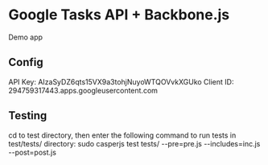 Google Tasks API + Backbone.js
=====================
Demo app

Config
----------
API Key:	AIzaSyDZ6qts15VX9a3tohjNuyoWTQOVvkXGUko
Client ID:	294759317443.apps.googleusercontent.com

Testing
----------
cd to test directory, then enter the following command to run tests in test/tests/ directory:
	sudo casperjs test tests/ --pre=pre.js --includes=inc.js --post=post.js